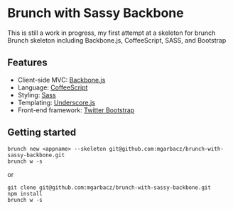 # Brunch with Sassy Backbone

This is still a work in progress, my first attempt at a skeleton for brunch
Brunch skeleton including Backbone.js, CoffeeScript, SASS, and Bootstrap

## Features
- Client-side MVC: [Backbone.js](http://backbonejs.org/)
- Language: [CoffeeScript](http://coffeescript.org/)
- Styling: [Sass](http://sass-lang.com/)
- Templating: [Underscore.js](http://underscorejs.org/#template)
- Front-end framework: [Twitter Bootstrap](http://twitter.github.com/bootstrap/)

## Getting started
    brunch new <appname> --skeleton git@github.com:mgarbacz/brunch-with-sassy-backbone.git
    brunch w -s

or

    git clone git@github.com:mgarbacz/brunch-with-sassy-backbone.git
    npm install
    brunch w -s
